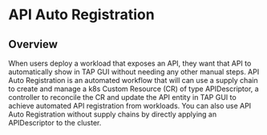 # API Auto Registration

## <a id='overview'></a> Overview

When users deploy a workload that exposes an API, they want that API to automatically show in TAP GUI without needing any other manual steps. API Auto Registration is an automated workflow that will can use a supply chain to create and manage a k8s Custom Resource (CR) of type APIDescriptor, a controller to reconcile the CR and update the API entity in TAP GUI to achieve automated API registration from workloads. You can also use API Auto Registration without supply chains by directly applying an APIDescriptor to the cluster.
